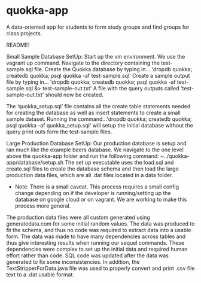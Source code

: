 # quokka-app
A data-oriented app for students to form study groups and find groups for class projects.

README!

Small Sample Database SetUp:
Start up the vm environment. We use the vagrant up command.
Navigate to the directory containing the test-sample.sql file. 
Create the Quokka database by typing in...
	'dropdb quokka; createdb quokka; psql quokka -af test-sample.sql'
Create a sample output file by typing in...
	'dropdb quokka; createdb quokka; psql quokka -af test-sample.sql &> test-sample-out.txt'
A file with the query outputs called 'test-sample-out.txt' should now be created. 

The ‘quokka_setup.sql’ file contains all the create table statements needed for creating
the database as well as insert statements to create a small sample dataset. Running the command…'dropdb quokka; createdb quokka; psql quokka -af quokka_setup.sql' will setup the initial database without the query print outs form the test-sample files.

Large Production Database SetUp:
Our production database is setup and ran much like the example beers database. 
We navigate to the one level above the quokka-app folder and run the following command:
	~../quokka-app/database/setup.sh
The set up executable uses the load.sql and create.sql files to create the database schema and then load the large production data files, which are all .dat files located in a data folder. 

* Note: There is a small caveat. This process requires a small config change depending on if the developer is running/setting up the database on google cloud or on vagrant. We are working to make this process more general. 

The production data files were all custom generated using generatedata.com for some initial random values. The data was produced to fit the schema, and thus no code was required to extract data into a usable form. The data was made to have many dependencies across tables and thus give interesting results when running our sequel commands. These dependencies were complex to set up the initial data and required human effort rather than code. SQL code was updated after the data was generated to fix some inconsistencies. In addition, the TextStripperForData.java file was used to properly convert and print .csv file text to a .dat usable format.
